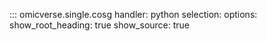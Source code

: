 
::: omicverse.single.cosg
    handler: python
    selection:
        options:
        show_root_heading: true
        show_source: true